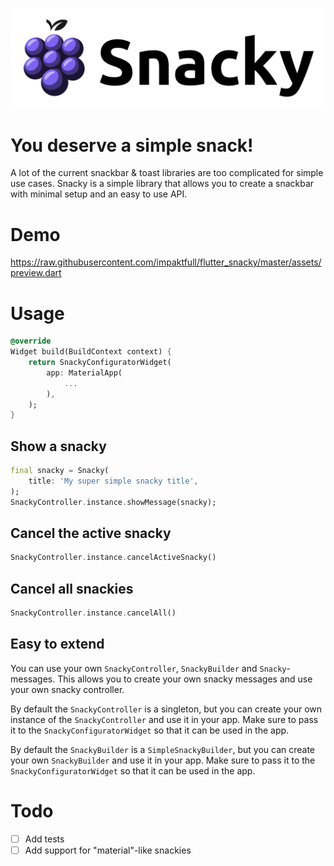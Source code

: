 ![Logo](https://raw.githubusercontent.com/impaktfull/flutter_snacky/master/assets/logo.svg)



# You deserve a simple snack!

A lot of the current snackbar & toast libraries are too complicated for simple use cases. Snacky is a simple library that allows you to create a snackbar with minimal setup 
and an easy to use API.

# Demo

https://raw.githubusercontent.com/impaktfull/flutter_snacky/master/assets/preview.dart

# Usage

```dart
@override
Widget build(BuildContext context) {
    return SnackyConfiguratorWidget(
        app: MaterialApp(
            ...
        ),
    );
}
```

## Show a snacky
```dart
final snacky = Snacky(
    title: 'My super simple snacky title',
);
SnackyController.instance.showMessage(snacky);
```

## Cancel the active snacky
```dart
SnackyController.instance.cancelActiveSnacky()
```

## Cancel all snackies
```dart
SnackyController.instance.cancelAll()
```

## Easy to extend

You can use your own `SnackyController`, `SnackyBuilder` and `Snacky`-messages. This allows you to create your own snacky messages and use your own snacky controller.

By default the `SnackyController` is a singleton, but you can create your own instance of the `SnackyController` and use it in your app. Make sure to pass it to the `SnackyConfiguratorWidget` so that it can be used in the app.

By default the `SnackyBuilder` is a `SimpleSnackyBuilder`, but you can create your own `SnackyBuilder` and use it in your app. Make sure to pass it to the `SnackyConfiguratorWidget` so that it can be used in the app.

# Todo

- [ ] Add tests
- [ ] Add support for "material"-like snackies
